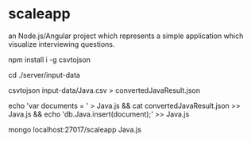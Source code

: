 # scaleapp
an Node.js/Angular project which represents a simple application which visualize interviewing questions.


npm install i -g csvtojson

cd ./server/input-data

csvtojson input-data/Java.csv > convertedJavaResult.json

echo 'var documents = ' > Java.js && cat convertedJavaResult.json >> Java.js && echo 'db.Java.insert(document);' >> Java.js

mongo localhost:27017/scaleapp Java.js
